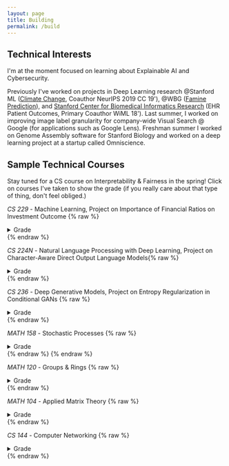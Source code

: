 ```yaml
---
layout: page
title: Building
permalink: /build
---
```


## Technical Interests 
I'm at the moment focused on learning about Explainable AI and Cybersecurity.

Previously I've worked on projects in Deep Learning research @Stanford ML ([Climate Change](https://stanfordmlgroup.github.io/), Coauthor NeurIPS 2019 CC 19'), @WBG ([Famine Prediction](https://www.worldbank.org/en/programs/famine-early-action-mechanism)), and [Stanford Center for Biomedical Informatics Research](https://bmir.stanford.edu/) (EHR Patient Outcomes, Primary Coauthor WiML 18'). Last summer, I worked on improving image label granularity for company-wide Visual Search @ Google (for applications such as Google Lens). Freshman summer I worked on Genome Assembly software for Stanford Biology and worked on a deep learning project at a startup called Omniscience. 

## Sample Technical Courses 
Stay tuned for a CS course on Interpretability & Fairness in the spring! Click on courses I've taken to show the grade (if you really care about that type of thing, don't feel obliged.)

*CS 229* - Machine Learning, Project on Importance of Financial Ratios on Investment Outcome {% raw %}
<details>
    <summary>Grade</summary>
    A
</details>
{% endraw %}
 
*CS 224N* - Natural Language Processing with Deep Learning, Project on Character-Aware Direct Output Language Models{% raw %}
<details>
    <summary>Grade</summary>
    A
</details>
{% endraw %}

*CS 236* - Deep Generative Models, Project on Entropy Regularization in Conditional GANs {% raw %}
<details>
    <summary>Grade</summary>
    A
</details>
{% endraw %}

*MATH 158* - Stochastic Processes {% raw %}
<details>
    <summary>Grade</summary>
    A
</details>
{% endraw %}
{% endraw %}

*MATH 120* - Groups & Rings {% raw %}
<details>
    <summary>Grade</summary>
    A
</details>
{% endraw %}

*MATH 104* - Applied Matrix Theory {% raw %}
<details>
    <summary>Grade</summary>
    A+
</details>
{% endraw %}

*CS 144* - Computer Networking {% raw %}
<details>
    <summary>Grade</summary>
    A
</details>
{% endraw %}